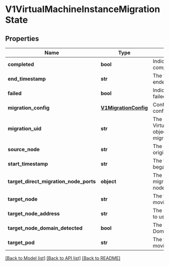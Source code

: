 # V1VirtualMachineInstanceMigrationState

## Properties
Name | Type | Description | Notes
------------ | ------------- | ------------- | -------------
**completed** | **bool** | Indicates the migration completed | [optional] 
**end_timestamp** | **str** | The time the migration action ended | [optional] 
**failed** | **bool** | Indicates that the migration failed | [optional] 
**migration_config** | [**V1MigrationConfig**](V1MigrationConfig.md) | Config contains migration configuration options | [optional] 
**migration_uid** | **str** | The VirtualMachineInstanceMigration object associated with this migration | [optional] 
**source_node** | **str** | The source node that the VMI originated on | [optional] 
**start_timestamp** | **str** | The time the migration action began | [optional] 
**target_direct_migration_node_ports** | **object** | The list of ports opened for live migration on the destination node | [optional] 
**target_node** | **str** | The target node that the VMI is moving to | [optional] 
**target_node_address** | **str** | The address of the target node to use for the migration | [optional] 
**target_node_domain_detected** | **bool** | The Target Node has seen the Domain Start Event | [optional] 
**target_pod** | **str** | The target pod that the VMI is moving to | [optional] 

[[Back to Model list]](../README.md#documentation-for-models) [[Back to API list]](../README.md#documentation-for-api-endpoints) [[Back to README]](../README.md)


